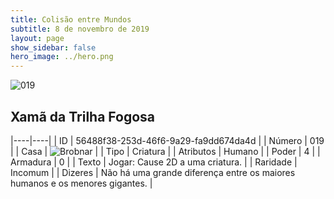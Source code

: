 ```yaml
---
title: Colisão entre Mundos
subtitle: 8 de novembro de 2019
layout: page
show_sidebar: false
hero_image: ../hero.png
---
```


![019](https://cdn.keyforgegame.com/media/card_front/pt/452_019_3JRV67CXX2RQ_pt.png)

## Xamã da Trilha Fogosa

|----|----|
| ID | 56488f38-253d-46f6-9a29-fa9dd674da4d |
| Número | 019 |
| Casa | ![Brobnar](https://archonarcana.com/images/thumb/e/e0/Brobnar.png/22px-Brobnar.png "Brobnar") |
| Tipo | Criatura |
| Atributos | Humano |
| Poder | 4 |
| Armadura | 0 |
| Texto | Jogar: Cause 2D a uma criatura. |
| Raridade | Incomum |
| Dizeres | Não há uma grande diferença entre os maiores humanos e os menores gigantes. |
